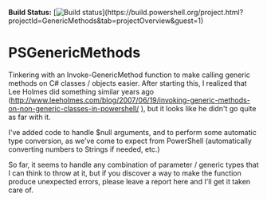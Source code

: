__Build Status:__ [![Build status](https://build.powershell.org/guestAuth/app/rest/builds/buildType:(id:GenericMethods_PublishStatusToGitHub)/statusIcon)](https://build.powershell.org/project.html?projectId=GenericMethods&tab=projectOverview&guest=1)

PSGenericMethods
================

Tinkering with an Invoke-GenericMethod function to make calling generic methods on C# classes / objects easier.  After starting this, I realized that Lee Holmes did something similar years ago (http://www.leeholmes.com/blog/2007/06/19/invoking-generic-methods-on-non-generic-classes-in-powershell/ ), but it looks like he didn't go quite as far with it.

I've added code to handle $null arguments, and to perform some automatic type conversion, as we've come to expect from PowerShell (automatically converting numbers to Strings if needed, etc.)

So far, it seems to handle any combination of parameter / generic types that I can think to throw at it, but if you discover a way to make the function produce unexpected errors, please leave a report here and I'll get it taken care of.
